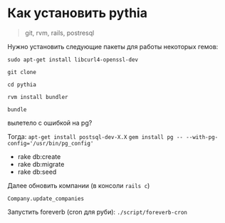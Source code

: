 Как установить pythia
=====================

> git, rvm, rails, postresql

Нужно установить следующие пакеты для работы некоторых гемов:

`sudo apt-get install libcurl4-openssl-dev`


`git clone  `

`cd pythia`

`rvm install bundler`

`bundle`

вылетело с ошибкой на pg? 

Тогда:
`apt-get install postsql-dev-X.X`
`gem install pg -- --with-pg-config='/usr/bin/pg_config'`


* rake db:create
* rake db:migrate
* rake db:seed

Далее обновить компании (в консоли `rails c`)
  
  `Company.update_companies`

Запустить foreverb (cron для руби):
  `./script/foreverb-cron`